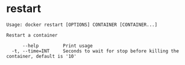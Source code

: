 <!--[metadata]>
+++
title = "restart"
description = "The restart command description and usage"
keywords = ["restart, container, Docker"]
[menu.main]
parent = "smn_cli"
+++
<![end-metadata]-->

# restart

    Usage: docker restart [OPTIONS] CONTAINER [CONTAINER...]

    Restart a container

          --help         Print usage
      -t, --time=INT     Seconds to wait for stop before killing the container, default is '10'
